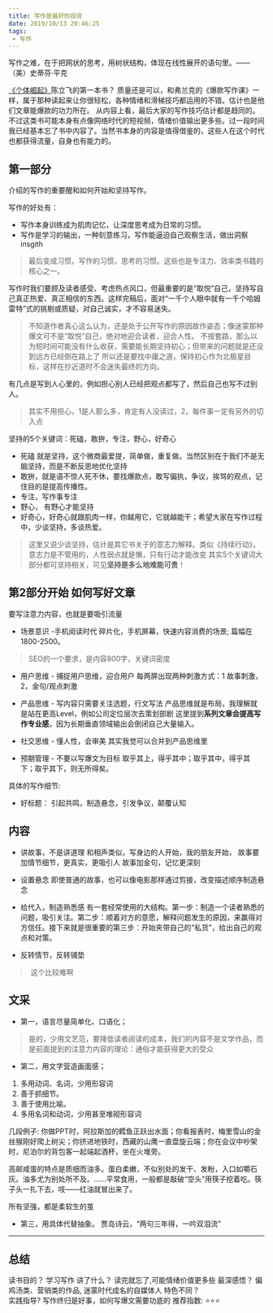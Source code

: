 ```yaml
---
title: 写作是最好的投资
date: 2019/10/13 20:46:25
tags:
 - 写作
---
```




写作之难，在于把网状的思考，用树状结构，体现在线性展开的语句里。——（美）史蒂芬·平克

[《个体崛起》](../growth/个体崛起.md)陈立飞的第一本书？
质量还是可以，和弗兰克的《爆款写作课》一样，属于那种读起来让你很轻松，各种情绪和滑梯技巧都运用的不错。估计也是他们文章能爆款的功力所在。 从内容上看，最后大家的写作技巧估计都是趋同的。
不过这类书可能本身有点像网络时代的短视频，情绪价值输出更多些。过一段时间我已经基本忘了书中内容了。当然书本身的内容是值得借鉴的，这些人在这个时代也都获得流量，自身也有能力的。

<!-- more -->

## 第一部分
介绍的写作的重要醒和如何开始和坚持写作。

写作的好处有：
* 写作本身训练成为肌肉记忆，让深度思考成为日常的习惯。
* 写作是学习的输出，一种刻意练习，写作能逼迫自己观察生活，做出洞察insgith

>最后变成习惯，写作的习惯，思考的习惯。这些也是专注力、效率类书籍的核心之一。

写作时我们要顾及读者感受、考虑热点风口，但最重要的是“取悦”自己，坚持写自己真正热爱、真正相信的东西。这样完稿后，面对“一千个人眼中就有一千个哈姆雷特”式的挑剔或质疑，对自己诚实，才不容易迷失。
>不知道作者真心这么认为，还是处于公开写作的原因故作姿态；像迷蒙那种爆文可不是“取悦”自己，绝对地迎合读者，迎合人性。
>不按套路，那么以为短时间可能没有什么收获，需要能长期坚持初心；但带来的问题就是还没到远方已经倒在路上了
>所以还是要找中庸之道，保持初心作为北极星目标，这样在抄近道时不会迷失最终的方向。

有几点是写到人心里的，例如担心别人已经把观点都写了，然后自己也写不过别人。
>其实不用担心，1是人那么多，肯定有人没读过，2，每件事一定有另外的切入点

坚持的5个关键词：死磕，敢拚，专注，野心，好奇心
* 死磕 就是坚持，这个微商最爱提，简单做，重复做。当然区别在于我们不是无脑坚持，而是不断反思地优化坚持
* 敢拚，就是语不惊人死不休，要找爆款点，敢写偏执，争议，挨骂的观点，记住目的是提高传播性。
* 专注，写作事专注
* 野心， 有野心才能坚持
* 好奇心，好奇心就跟肌肉一样，你越用它，它就越能干；希望大家在写作过程中，少谈坚持，多谈热爱。
>这里又说少谈坚持，估计是其它书关于的意志力解释。类似《持续行动》，意志力是不管用的，人性弱点就是懒，只有行动才能改变
>其实5个关键词大部分都可坚持相关，可见**坚持是多么地难能可贵**！

## 第2部分开始 如何写好文章
要写注意力内容，也就是要吸引流量

* 场景意识 -手机阅读时代
碎片化，手机屏幕，快速内容消费的场景; 篇幅在1800-2500。
>SEO的一个要求，是内容800字，关键词密度

* 用户思维 - 捕捉用户思维，迎合用户
每两屏出现两种刺激方式：1 故事刺激，2，金句/观点刺激

* 产品思维 - 写内容只需要关注选题，行文写法
产品思维就是布局，我理解就是站在更高Level，例如公司定位层次去策划部剧
这里提到**系列文章会提高写作专业感**，因为长期垂直领域输出会倒闭自己大量输入。

* 社交思维 - 懂人性，会审美 其实我觉可以合并到产品思维里
* 预期管理 - 不要以写爆文为目标
取乎其上，得乎其中；取乎其中，得乎其下；取乎其下，则无所得矣。


具体的写作细节:
* 好标题： 引起共鸣，制造悬念，引发争议，颠覆认知

## 内容
* 讲故事，不是讲道理
和相声类似，写身边的人开始，我的朋友开始，
故事要加情节细节，更真实，更吸引人
故事加金句，记忆更深刻

* 设置悬念
即使普通的故事，也可以像电影那样通过剪接，改变描述顺序制造悬念

* 给代入，制造熟悉感
有一套经常使用的大结构。第一步：制造一个读者熟悉的问题，吸引关注。第二步：顺着对方的意愿，解释问题发生的原因，来赢得对方信任。接下来就是很重要的第三步：开始夹带自己的“私货”，给出自己的观点和对策。

* 反转情节，反转铺垫
> 这个比较难啊

## 文采
* 第一，语言尽量简单化、口语化；
> 是的，少用文艺范，要降低读者阅读的成本，我们的内容不是文学作品，而是前面提到的注意力内容的理论：通俗才能获得更大的受众

* 第二，用文字营造画面感；
1) 多用动词、名词，少用形容词
2) 善于抓细节。
3) 善于使用比喻。
4) 多用名词和动词，少用甚至堆砌形容词

几段例子:
你做PPT时，阿拉斯加的鳕鱼正跃出水面；你看报表时，梅里雪山的金丝猴刚好爬上树尖；你挤进地铁时，西藏的山鹰一直盘旋云端；你在会议中吵架时，尼泊尔的背包客一起端起酒杯，坐在火堆旁。

高邮咸蛋的特点是质细而油多。蛋白柔嫩，不似别处的发干、发粉，入口如嚼石灰。油多尤为别处所不及。……平常食用，一般都是敲破“空头”用筷子挖着吃。筷子头一扎下去，吱——红油就冒出来了。

所有坚强，都是柔软生的茧

* 第三，用具体代替抽象。
贾岛诗云，“两句三年得，一吟双泪流”

---
## 总结
读书目的？ 学习写作 
讲了什么？ 读完就忘了,可能情绪价值更多些
最深感悟？ 偏鸡汤类、营销类的作品, 迷蒙时代成名的自媒体人
特色不同？  
实践指导?  写作终归是好事，如何写爆文需要功底的 
推荐指数:  ⭐️⭐️⭐ ️ 
